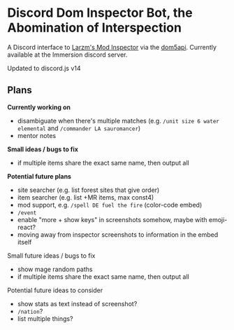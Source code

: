 # Discord Dom Inspector Bot, the Abomination of Interspection

A Discord interface to [Larzm's Mod Inspector](https://larzm42.github.io/dom5inspector/) via the [dom5api](https://github.com/gtim/dom5api). Currently available at the Immersion discord server.

Updated to discord.js v14

## Plans

**Currently working on**
* disambiguate when there's multiple matches (e.g. `/unit size 6 water elemental` and `/commander LA sauromancer`)
* mentor notes

**Small ideas / bugs to fix**
* if multiple items share the exact same name, then output all

**Potential future plans**
* site searcher (e.g. list forest sites that give order)
* item searcher (e.g. list +MR items, max const4)
* mod support, e.g. `/spell DE fuel the fire` (color-code embed)
* `/event`
* enable "more + show keys" in screenshots somehow, maybe with emoji-react?
* moving away from inspector screenshots to information in the embed itself

Small future ideas / bugs to fix

* show mage random paths
* if multiple items share the exact same name, then output all

Potential future ideas to consider 

* show stats as text instead of screenshot?
* `/nation`?
* list multiple things?
